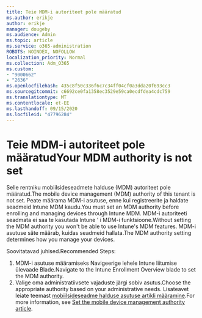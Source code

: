 ```yaml
---
title: Teie MDM-i autoriteet pole määratud
ms.author: erikje
author: erikje
manager: dougeby
ms.audience: Admin
ms.topic: article
ms.service: o365-administration
ROBOTS: NOINDEX, NOFOLLOW
localization_priority: Normal
ms.collection: Adm_O365
ms.custom:
- "9000662"
- "2636"
ms.openlocfilehash: 435c8f50c336f6c7c34ff04cf0a3dda20f693cc3
ms.sourcegitcommit: c6692ce0fa1358ec3529e59ca0ecdfdea4cdc759
ms.translationtype: MT
ms.contentlocale: et-EE
ms.lasthandoff: 09/15/2020
ms.locfileid: "47796284"
---
```

# <a name="your-mdm-authority-is-not-set"></a><span data-ttu-id="9911c-102">Teie MDM-i autoriteet pole määratud</span><span class="sxs-lookup"><span data-stu-id="9911c-102">Your MDM authority is not set</span></span>

<span data-ttu-id="9911c-103">Selle rentniku mobiilsideseadmete halduse (MDM) autoriteet pole määratud.</span><span class="sxs-lookup"><span data-stu-id="9911c-103">The mobile device management (MDM) authority of this tenant is not set.</span></span> <span data-ttu-id="9911c-104">Peate määrama MDM-i asutuse, enne kui registreerite ja haldate seadmeid Intune MDM kaudu.</span><span class="sxs-lookup"><span data-stu-id="9911c-104">You must set an MDM authority before enrolling and managing devices through Intune MDM.</span></span> <span data-ttu-id="9911c-105">MDM-i autoriteeti seadmata ei saa te kasutada Intune ' i MDM-i funktsioone.</span><span class="sxs-lookup"><span data-stu-id="9911c-105">Without setting the MDM authority you won't be able to use Intune's MDM features.</span></span> <span data-ttu-id="9911c-106">MDM-i asutuse säte määrab, kuidas seadmeid hallata.</span><span class="sxs-lookup"><span data-stu-id="9911c-106">The MDM authority setting determines how you manage your devices.</span></span>

<span data-ttu-id="9911c-107">Soovitatavad juhised.</span><span class="sxs-lookup"><span data-stu-id="9911c-107">Recommended Steps:</span></span>
1. <span data-ttu-id="9911c-108">MDM-i asutuse määramiseks Navigeerige lehele Intune liitumise ülevaade Blade.</span><span class="sxs-lookup"><span data-stu-id="9911c-108">Navigate to the Intune Enrollment Overview blade to set the MDM authority.</span></span>
2. <span data-ttu-id="9911c-109">Valige oma administratiivsete vajaduste järgi sobiv asutus.</span><span class="sxs-lookup"><span data-stu-id="9911c-109">Choose the appropriate authority based on your administrative needs.</span></span> <span data-ttu-id="9911c-110">Lisateavet leiate teemast [mobiilsideseadme halduse asutuse artikli määramine](https://docs.microsoft.com/intune/mdm-authority-set).</span><span class="sxs-lookup"><span data-stu-id="9911c-110">For more information, see [Set the mobile device management authority article](https://docs.microsoft.com/intune/mdm-authority-set).</span></span>